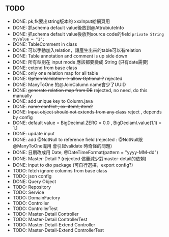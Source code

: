 

## TODO

- DONE: pk,fk要出string版本的 xxxInput給網頁用
- DONE: 抓schema default value後放到@AttrubiuteInfo
- DONE: 抓schema default value後放到source code的field `private String myValue = "1";`
- DONE: TableComment in class
- DONE: 可以手動加入relation，讓產生出來的table可以有relation
- DONE: Table annotation  and comment is up side down
- DONE: 所有型別在 input mode 應該都要變成 String  (只有date需要)
- DONE: extend from base class
- DONE: only one relation map for all table
- DONE: ~~Option Validation -> allow Optional<T> ?~~ rejected
- DONE: ManyToOne 的@JoinColumn name會少了UUID
- DONE: ~~generate relation map from DB~~ rejected, no need, do this manually
- DONE: add unique key to Column.java
- DONE: ~~name conflict , ex: item1, item2~~
- DONE: ~~Input object should not extends from any class~~ reject , depends by config
- DONE: default value = BigDecimal.ZERO = 0.0 , BigDeciaml.value(1.1) = 1.1
- DONE: update input
- DONE: add @NotNull to reference field (rejected : @NotNull跟@ManyToOne混用 會引起validate 時奇怪的問題)
- DONE: 日期改成用 Date, @DateTimeFormat(pattern = "yyyy-MM-dd")
- DONE: Master-Detail ? (rejected 儘量減少對master-detail的依賴)
- DONE: input to dto package (可自行選擇，export config?)
- TODO: fetch ignore columns from base class 
- TODO: json config
- DONE: Query Object
- TODO: Repository
- TODO: Service
- TODO: DomainFactory
- TODO: Controller
- TODO: ControllerTest
- TODO: Master-Detail Controller
- TODO: Master-Detail ControllerTest 
- TODO: Master-Detail-Extend Controller
- TODO: Master-Detail-Extend ControllerTest

